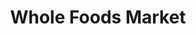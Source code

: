 ---
title: "Whole Foods Market"
url: /boulder/whole-foods-market-south-broadway/
shop: Supermarkt
---